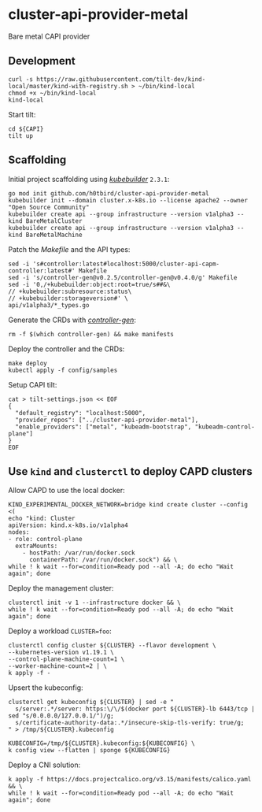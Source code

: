 # cluster-api-provider-metal
Bare metal CAPI provider

## Development
```
curl -s https://raw.githubusercontent.com/tilt-dev/kind-local/master/kind-with-registry.sh > ~/bin/kind-local
chmod +x ~/bin/kind-local
kind-local
```

Start tilt:
```
cd ${CAPI}
tilt up
```

## Scaffolding
Initial project scaffolding using *[kubebuilder](https://github.com/kubernetes-sigs/kubebuilder)* `2.3.1`:
```
go mod init github.com/h0tbird/cluster-api-provider-metal
kubebuilder init --domain cluster.x-k8s.io --license apache2 --owner "Open Source Community"
kubebuilder create api --group infrastructure --version v1alpha3 --kind BareMetalCluster
kubebuilder create api --group infrastructure --version v1alpha3 --kind BareMetalMachine
```

Patch the *Makefile* and the API types:
```
sed -i 's#controller:latest#localhost:5000/cluster-api-capm-controller:latest#' Makefile
sed -i 's/controller-gen@v0.2.5/controller-gen@v0.4.0/g' Makefile
sed -i '0,/+kubebuilder:object:root=true/s##&\
// +kubebuilder:subresource:status\
// +kubebuilder:storageversion#' \
api/v1alpha3/*_types.go
```

Generate the CRDs with *[controller-gen](https://github.com/kubernetes-sigs/controller-tools)*:
```
rm -f $(which controller-gen) && make manifests
```

Deploy the controller and the CRDs:
```
make deploy
kubectl apply -f config/samples
```

Setup CAPI tilt:
```
cat > tilt-settings.json << EOF
{
  "default_registry": "localhost:5000",
  "provider_repos": ["../cluster-api-provider-metal"],
  "enable_providers": ["metal", "kubeadm-bootstrap", "kubeadm-control-plane"]
}
EOF
```

## Use `kind` and `clusterctl` to deploy CAPD clusters

Allow CAPD to use the local docker:
```
KIND_EXPERIMENTAL_DOCKER_NETWORK=bridge kind create cluster --config <(
echo "kind: Cluster
apiVersion: kind.x-k8s.io/v1alpha4
nodes:
- role: control-plane
  extraMounts:
    - hostPath: /var/run/docker.sock
      containerPath: /var/run/docker.sock") && \
while ! k wait --for=condition=Ready pod --all -A; do echo "Wait again"; done
```

Deploy the management cluster:
```
clusterctl init -v 1 --infrastructure docker && \
while ! k wait --for=condition=Ready pod --all -A; do echo "Wait again"; done
```

Deploy a workload `CLUSTER=foo`:
```
clusterctl config cluster ${CLUSTER} --flavor development \
--kubernetes-version v1.19.1 \
--control-plane-machine-count=1 \
--worker-machine-count=2 | \
k apply -f -
```

Upsert the kubeconfig:
```
clusterctl get kubeconfig ${CLUSTER} | sed -e "
  s/server:.*/server: https:\/\/$(docker port ${CLUSTER}-lb 6443/tcp | sed "s/0.0.0.0/127.0.0.1/")/g;
  s/certificate-authority-data:.*/insecure-skip-tls-verify: true/g;
" > /tmp/${CLUSTER}.kubeconfig

KUBECONFIG=/tmp/${CLUSTER}.kubeconfig:${KUBECONFIG} \
k config view --flatten | sponge ${KUBECONFIG}
```

Deploy a CNI solution:
```
k apply -f https://docs.projectcalico.org/v3.15/manifests/calico.yaml && \
while ! k wait --for=condition=Ready pod --all -A; do echo "Wait again"; done
```
